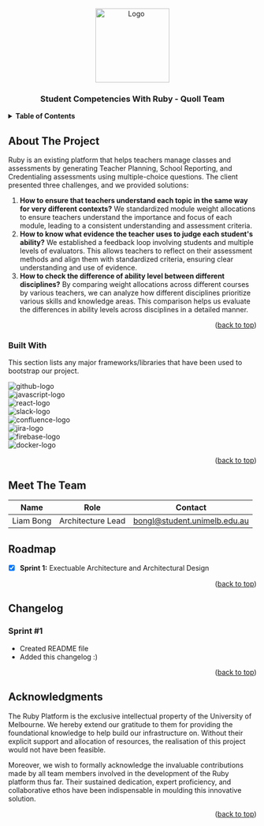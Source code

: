 <a name="readme-top"></a>

<!-- PROJECT LOGO -->
<br />
<div align="center">
  <a href="https://github.com/othneildrew/Best-README-Template">
    <img src="https://cdn.freebiesupply.com/logos/large/2x/the-university-of-melbourne-logo-png-transparent.png" alt="Logo" width="150" height="150">
  </a>

  <h3 align="center">Student Competencies With Ruby - Quoll Team</h3>
</div>

<!-- TABLE OF CONTENTS -->
<details>
  <summary><b>Table of Contents</b></summary>
  <ol>
    <li>
      <a href="#about-the-project">About The Project</a>
      <ul>
        <li><a href="#built-with">Built With</a></li>
      </ul>
    </li>
    <li><a href="#roadmap">Road Map</a></li>
    <li><a href="#changelog">Changelog</a></li>
    <li><a href="#acknowledgments">Acknowledgments</a></li>
  </ol>
</details>

<!-- ABOUT THE PROJECT -->
## About The Project

Ruby is an existing platform that helps teachers manage classes and assessments by generating Teacher Planning, School Reporting, and Credentialing assessments using multiple-choice questions. The client presented three challenges, and we provided solutions:

1. **How to ensure that teachers understand each topic in the same way for very different contexts?** We standardized module weight allocations to ensure teachers understand the importance and focus of each module, leading to a consistent understanding and assessment criteria.
2. **How to know what evidence the teacher uses to judge each student's ability?** We established a feedback loop involving students and multiple levels of evaluators. This allows teachers to reflect on their assessment methods and align them with standardized criteria, ensuring clear understanding and use of evidence.
3. **How to check the difference of ability level between different disciplines?** By comparing weight allocations across different courses by various teachers, we can analyze how different disciplines prioritize various skills and knowledge areas. This comparison helps us evaluate the differences in ability levels across disciplines in a detailed manner.

<p align="right">(<a href="#readme-top">back to top</a>)</p>

### Built With

This section lists any major frameworks/libraries that have been used to bootstrap our project.

![github-logo] <br>
![javascript-logo] <br>
![react-logo] <br>
![slack-logo] <br>
![confluence-logo] <br>
![jira-logo] <br>
![firebase-logo] <br>
![docker-logo] <br>

<p align="right">(<a href="#readme-top">back to top</a>)</p>

<!-- Team Info -->
## Meet The Team
| **Name**              | **Role**                  | **Contact**                         |
| -----------           | -----------               | -----------                         |
| Liam Bong             | Architecture Lead          | bongl@student.unimelb.edu.au        |

<!-- ROADMAP -->
## Roadmap

- [x] **Sprint 1:** Exectuable Architecture and Architectural Design

<p align="right">(<a href="#readme-top">back to top</a>)</p>

<!-- CHANGELOG -->
## Changelog

### Sprint #1

- Created README file
- Added this changelog :)

<p align="right">(<a href="#readme-top">back to top</a>)</p>

<!-- ACKNOWLEDGMENTS -->
## Acknowledgments
The Ruby Platform is the exclusive intellectual property of the University of Melbourne. We hereby extend our gratitude to them for providing the foundational knowledge to help build our infrastructure on. Without their explicit support and allocation of resources, the realisation of this project would not have been feasible.

Moreover, we wish to formally acknowledge the invaluable contributions made by all team members involved in the development of the Ruby platform thus far. Their sustained dedication, expert proficiency, and collaborative ethos have been indispensable in moulding this innovative solution.

<p align="right">(<a href="#readme-top">back to top</a>)</p>


<!-- MARKDOWN LINKS & IMAGES -->
<!-- https://www.markdownguide.org/basic-syntax/#reference-style-links -->

[github-logo]: https://img.shields.io/badge/github-%23121011.svg?style=for-the-badge&logo=github&logoColor=white
[confluence-logo]: https://img.shields.io/badge/confluence-%23172BF4.svg?style=for-the-badge&logo=confluence&logoColor=white
[jira-logo]: https://img.shields.io/badge/jira-%230A0FFF.svg?style=for-the-badge&logo=jira&logoColor=white
[slack-logo]: https://img.shields.io/badge/Slack-4A154B?style=for-the-badge&logo=slack&logoColor=white
[react-logo]: https://img.shields.io/badge/react-%2320232a.svg?style=for-the-badge&logo=react&logoColor=%2361DAFB
[firebase-logo]: https://img.shields.io/badge/firebase-%23039BE5.svg?style=for-the-badge&logo=firebase
[javascript-logo]: https://img.shields.io/badge/javascript-%23323330.svg?style=for-the-badge&logo=javascript&logoColor=%23F7DF1E
[docker-logo]: https://img.shields.io/badge/docker-%230db7ed.svg?style=for-the-badge&logo=docker&logoColor=white
